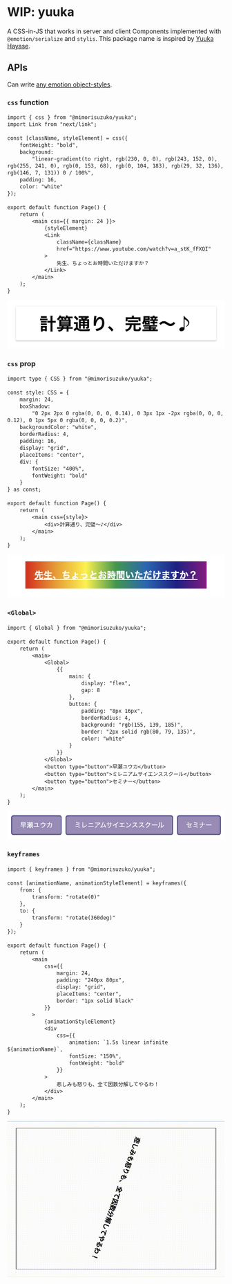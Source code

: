 # WIP: yuuka

A CSS-in-JS that works in server and client Components implemented with `@emotion/serialize` and `stylis`. This package name is inspired by [Yuuka Hayase](https://www.youtube.com/watch?v=a_stK_fFXQI).

## APIs

Can write [any emotion object-styles](https://emotion.sh/docs/object-styles).

### `css` function

```tsx
import { css } from "@mimorisuzuko/yuuka";
import Link from "next/link";

const [className, styleElement] = css({
	fontWeight: "bold",
	background:
		"linear-gradient(to right, rgb(230, 0, 0), rgb(243, 152, 0), rgb(255, 241, 0), rgb(0, 153, 68), rgb(0, 104, 183), rgb(29, 32, 136), rgb(146, 7, 131)) 0 / 100%",
	padding: 16,
	color: "white"
});

export default function Page() {
	return (
		<main css={{ margin: 24 }}>
			{styleElement}
			<Link
				className={className}
				href="https://www.youtube.com/watch?v=a_stK_fFXQI"
			>
				先生、ちょっとお時間いただけますか？
			</Link>
		</main>
	);
}
```

![css function example](./.github/assets/css.png)

### `css` prop

```tsx
import type { CSS } from "@mimorisuzuko/yuuka";

const style: CSS = {
	margin: 24,
	boxShadow:
		"0 2px 2px 0 rgba(0, 0, 0, 0.14), 0 3px 1px -2px rgba(0, 0, 0, 0.12), 0 1px 5px 0 rgba(0, 0, 0, 0.2)",
	backgroundColor: "white",
	borderRadius: 4,
	padding: 16,
	display: "grid",
	placeItems: "center",
	div: {
		fontSize: "400%",
		fontWeight: "bold"
	}
} as const;

export default function Page() {
	return (
		<main css={style}>
			<div>計算通り、完璧〜♪</div>
		</main>
	);
}
```

![css prop example](./.github/assets/css-prop.png)

### `<Global>`

```tsx
import { Global } from "@mimorisuzuko/yuuka";

export default function Page() {
	return (
		<main>
			<Global>
				{{
					main: {
						display: "flex",
						gap: 8
					},
					button: {
						padding: "8px 16px",
						borderRadius: 4,
						background: "rgb(155, 139, 185)",
						border: "2px solid rgb(80, 79, 135)",
						color: "white"
					}
				}}
			</Global>
			<button type="button">早瀬ユウカ</button>
			<button type="button">ミレニアムサイエンススクール</button>
			<button type="button">セミナー</button>
		</main>
	);
}
```

![global example](./.github/assets/global.png)

### `keyframes`

```tsx
import { keyframes } from "@mimorisuzuko/yuuka";

const [animationName, animationStyleElement] = keyframes({
	from: {
		transform: "rotate(0)"
	},
	to: {
		transform: "rotate(360deg)"
	}
});

export default function Page() {
	return (
		<main
			css={{
				margin: 24,
				padding: "240px 80px",
				display: "grid",
				placeItems: "center",
				border: "1px solid black"
			}}
		>
			{animationStyleElement}
			<div
				css={{
					animation: `1.5s linear infinite ${animationName}`,
					fontSize: "150%",
					fontWeight: "bold"
				}}
			>
				悲しみも怒りも、全て因数分解してやるわ！
			</div>
		</main>
	);
}
```

![keyframes example](./.github/assets/keyframes.gif)
